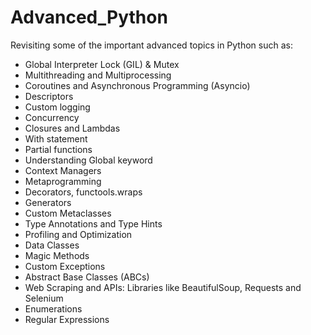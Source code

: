 # Advanced_Python
Revisiting some of the important advanced topics in Python such as:
* Global Interpreter Lock (GIL) & Mutex
* Multithreading and Multiprocessing
* Coroutines and Asynchronous Programming (Asyncio)
* Descriptors
* Custom logging
* Concurrency
* Closures and Lambdas
* With statement
* Partial functions
* Understanding Global keyword
* Context Managers
* Metaprogramming
* Decorators, functools.wraps
* Generators
* Custom Metaclasses
* Type Annotations and Type Hints
* Profiling and Optimization
* Data Classes
* Magic Methods
* Custom Exceptions
* Abstract Base Classes (ABCs)
* Web Scraping and APIs: Libraries like BeautifulSoup, Requests and Selenium
* Enumerations
* Regular Expressions

